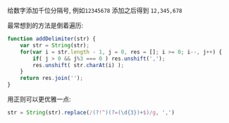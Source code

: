 
给数字添加千位分隔号, 例如```12345678``` 添加之后得到 ```12,345,678```

最常想到的方法是倒着遍历:
```js
function addDelimiter(str) {
	var str = String(str);
	for(var i = str.length - 1, j = 0, res = []; i >= 0; i--, j++) {
		if( j > 0 && j%3 === 0 ) res.unshift(',');
		res.unshift( str.charAt(i) );
	}
	return res.join('');
}
```

用正则可以更优雅一点:
```js
str = String(str).replace(/(?!^)(?=(\d{3})+$)/g, ',')
```

